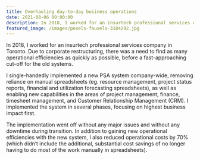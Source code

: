 ```yaml
---
title: Overhauling day-to-day business operations
date: 2021-08-06 00:00:00
description: In 2018, I worked for an insurtech professional services company in Toronto. Due to corporate restructuring, there was a need to find as many operational efficiencies as quickly as possible, before a fast-approaching cut-off for the old systems. I single-handedly implemented a new PSA system company-wide, removing reliance on manual spreadsheets, as well as enabling new capabilities in the areas of...
featured_image: /images/pexels-fauxels-3184292.jpg
---
```


In 2018, I worked for an insurtech professional services company in Toronto. Due to corporate restructuring, there was a need to find as many operational efficiencies as quickly as possible, before a fast-approaching cut-off for the old systems.

I single-handedly implemented a new PSA system company-wide, removing reliance on manual spreadsheets (eg. resource management, project status reports, financial and utilization forecasting spreadsheets), as well as enabling new capabilities in the areas of project management, finance, timesheet management, and Customer Relationship Management (CRM). I implemented the system in several phases, focusing on highest business impact first.

The implementation went off without any major issues and without any downtime during transition. In addition to gaining new operational efficiencies with the new system, I also reduced operational costs by 70% (which didn’t include the additional, substantial cost savings of no longer having to do most of the work manually in spreadsheets).